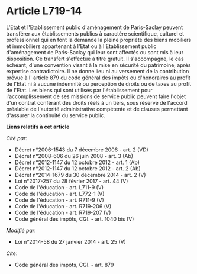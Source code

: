 # Article L719-14

L'Etat et l'Etablissement public d'aménagement de Paris-Saclay peuvent transférer aux établissements publics à caractère
scientifique, culturel et professionnel qui en font la demande la pleine propriété des biens mobiliers et immobiliers
appartenant à l'Etat ou à l'Etablissement public d'aménagement de Paris-Saclay qui leur sont affectés ou sont mis à leur
disposition. Ce transfert s'effectue à titre gratuit. Il s'accompagne, le cas échéant, d'une convention visant à la mise en
sécurité du patrimoine, après expertise contradictoire. Il ne donne lieu ni au versement de la contribution prévue à l'
article 879 du code général des impôts ou d'honoraires au profit de l'Etat ni à aucune indemnité ou perception de droits ou
de taxes au profit de l'Etat. Les biens qui sont utilisés par l'établissement pour l'accomplissement de ses missions de
service public peuvent faire l'objet d'un contrat conférant des droits réels à un tiers, sous réserve de l'accord préalable
de l'autorité administrative compétente et de clauses permettant d'assurer la continuité du service public.

**Liens relatifs à cet article**

_Cité par_:

  - Décret n°2006-1543 du 7 décembre 2006 - art. 2 (VD)
  - Décret n°2008-606 du 26 juin 2008 - art. 3 (Ab)
  - Décret n°2012-1147 du 12 octobre 2012 - art. 1 (Ab)
  - Décret n°2012-1147 du 12 octobre 2012 - art. 2 (Ab)
  - Décret n°2014-1679 du 30 décembre 2014 - art. 2 (V)
  - Loi n°2017-257 du 28 février 2017 - art. 44 (V)
  - Code de l'éducation - art. L711-9 (V)
  - Code de l'éducation - art. L772-1 (V)
  - Code de l'éducation - art. R711-9 (V)
  - Code de l'éducation - art. R719-206 (V)
  - Code de l'éducation - art. R719-207 (V)
  - Code général des impôts, CGI. - art. 1040 bis (V)

_Modifié par_:

  - Loi n°2014-58 du 27 janvier 2014 - art. 25 (V)

_Cite_:

  - Code général des impôts, CGI. - art. 879
